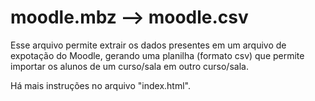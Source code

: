 # moodle.mbz --> moodle.csv

Esse arquivo permite extrair os dados presentes em um arquivo de expotação do Moodle, gerando uma planilha (formato csv) que permite importar os alunos de um curso/sala em outro curso/sala.

Há mais instruções no arquivo "index.html".
